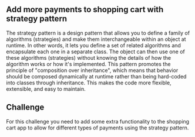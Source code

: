 ## Add more payments to shopping cart with strategy pattern

The strategy pattern is a design pattern that allows you to define a family of algorithms (strategies) and make
them interchangeable within an object at runtime. In other words, it lets you define a set of related algorithms and
encapsulate each one in a separate class. The object can then use one of these algorithms (strategies) without
knowing the details of how the algorithm works or how it's implemented. This pattern promotes the principle of
"composition over inheritance", which means that behavior should be composed dynamically at runtime rather
than being hard-coded into classes through inheritance. This makes the code more flexible, extensible,
and easy to maintain.

## Challenge

For this challenge you need to add some extra functionality to the shopping cart app to allow for different types of
payments using the strategy pattern.
